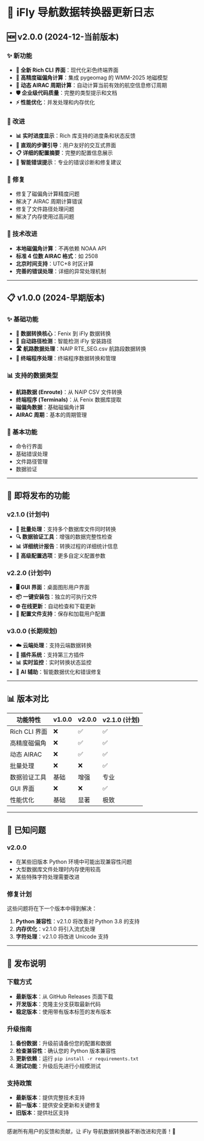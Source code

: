 # 📝 iFly 导航数据转换器更新日志

## 🆕 v2.0.0 (2024-12-当前版本)

### ✨ 新功能

- **🎨 全新 Rich CLI 界面**：现代化彩色终端界面
- **🧭 高精度磁偏角计算**：集成 pygeomag 的 WMM-2025 地磁模型
- **📅 动态 AIRAC 周期计算**：自动计算当前有效的航空信息修订周期
- **🛡️ 企业级代码质量**：完整的类型提示和文档
- **⚡ 性能优化**：并发处理和内存优化

### 🔧 改进

- **📊 实时进度显示**：Rich 库支持的进度条和状态反馈
- **🎯 直观的步骤引导**：用户友好的交互式界面
- **📋 详细的配置摘要**：完整的配置信息展示
- **🚨 智能错误提示**：专业的错误诊断和修复建议

### 🐛 修复

- 修复了磁偏角计算精度问题
- 解决了 AIRAC 周期计算错误
- 修复了文件路径处理问题
- 解决了内存使用过高问题

### 🔄 技术改进

- **本地磁偏角计算**：不再依赖 NOAA API
- **标准 4 位数 AIRAC 格式**：如 2508
- **北京时间支持**：UTC+8 时区计算
- **完善的错误处理**：详细的异常处理机制

---

## 📋 v1.0.0 (2024-早期版本)

### ✨ 基础功能

- **🔄 数据转换核心**：Fenix 到 iFly 数据转换
- **📁 自动路径检测**：智能检测 iFly 安装路径
- **🛣️ 航路数据处理**：NAIP RTE_SEG.csv 航路段数据转换
- **🏢 终端程序处理**：终端程序数据转换和管理

### 📊 支持的数据类型

- **航路数据 (Enroute)**：从 NAIP CSV 文件转换
- **终端程序 (Terminals)**：从 Fenix 数据库提取
- **磁偏角数据**：基础磁偏角计算
- **AIRAC 周期**：基本的周期管理

### 🔧 基本功能

- 命令行界面
- 基础错误处理
- 文件路径管理
- 数据验证

---

## 🚀 即将发布的功能

### v2.1.0 (计划中)

- **🎯 批量处理**：支持多个数据库文件同时转换
- **🔍 数据验证工具**：增强的数据完整性检查
- **📊 详细统计报告**：转换过程的详细统计信息
- **🔧 高级配置选项**：更多自定义配置参数

### v2.2.0 (计划中)

- **🖥️ GUI 界面**：桌面图形用户界面
- **📦 一键安装包**：独立的可执行文件
- **🌐 在线更新**：自动检查和下载更新
- **📝 配置文件支持**：保存和加载用户配置

### v3.0.0 (长期规划)

- **☁️ 云端处理**：支持云端数据转换
- **🔌 插件系统**：支持第三方插件
- **📊 实时监控**：实时转换状态监控
- **🤖 AI 辅助**：智能数据优化和错误修复

---

## 📊 版本对比

| 功能特性      | v1.0.0 | v2.0.0 | v2.1.0 (计划) |
| ------------- | ------ | ------ | ------------- |
| Rich CLI 界面 | ❌     | ✅     | ✅            |
| 高精度磁偏角  | ❌     | ✅     | ✅            |
| 动态 AIRAC    | ❌     | ✅     | ✅            |
| 批量处理      | ❌     | ❌     | ✅            |
| 数据验证工具  | 基础   | 增强   | 专业          |
| GUI 界面      | ❌     | ❌     | ✅            |
| 性能优化      | 基础   | 显著   | 极致          |

---

## 🐛 已知问题

### v2.0.0

- 在某些旧版本 Python 环境中可能出现兼容性问题
- 大型数据库文件处理时内存使用较高
- 某些特殊字符处理需要改进

### 修复计划

这些问题将在下一个版本中得到解决：

1. **Python 兼容性**：v2.1.0 将改善对 Python 3.8 的支持
2. **内存优化**：v2.1.0 将引入流式处理
3. **字符处理**：v2.1.0 将改进 Unicode 支持

---

## 📢 发布说明

### 下载方式

- **最新版本**：从 GitHub Releases 页面下载
- **开发版本**：克隆主分支获取最新代码
- **稳定版本**：使用带有版本标签的发布版本

### 升级指南

1. **备份数据**：升级前请备份您的配置和数据
2. **检查兼容性**：确认您的 Python 版本兼容性
3. **更新依赖**：运行 `pip install -r requirements.txt`
4. **测试功能**：升级后先进行小规模测试

### 支持政策

- **最新版本**：提供完整技术支持
- **前一版本**：提供安全更新和关键修复
- **旧版本**：提供社区支持

---

感谢所有用户的反馈和贡献，让 iFly 导航数据转换器不断改进和完善！🙏
